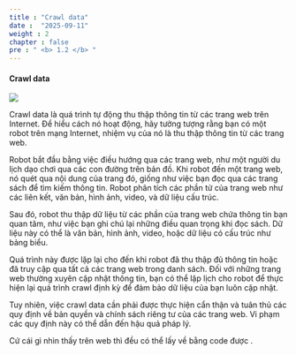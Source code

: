 ```yaml
---
title : "Crawl data"
date :  "2025-09-11" 
weight : 2 
chapter : false
pre : " <b> 1.2 </b> "
---
```


#### Crawl data

![](https://tenten.vn/tin-tuc/wp-content/uploads/2023/06/Crawl-la-gi.png)

Crawl data là quá trình tự động thu thập thông tin từ các trang web trên Internet. Để hiểu cách nó hoạt động, hãy tưởng tượng rằng bạn có một robot trên mạng Internet, nhiệm vụ của nó là thu thập thông tin từ các trang web.

Robot bắt đầu bằng việc điều hướng qua các trang web, như một người du lịch dạo chơi qua các con đường trên bản đồ. Khi robot đến một trang web, nó quét qua nội dung của trang đó, giống như việc bạn đọc qua các trang sách để tìm kiếm thông tin. Robot phân tích các phần tử của trang web như các liên kết, văn bản, hình ảnh, video, và dữ liệu cấu trúc.

Sau đó, robot thu thập dữ liệu từ các phần của trang web chứa thông tin bạn quan tâm, như việc bạn ghi chú lại những điều quan trọng khi đọc sách. Dữ liệu này có thể là văn bản, hình ảnh, video, hoặc dữ liệu có cấu trúc như bảng biểu.

Quá trình này được lặp lại cho đến khi robot đã thu thập đủ thông tin hoặc đã truy cập qua tất cả các trang web trong danh sách. Đối với những trang web thường xuyên cập nhật thông tin, bạn có thể lập lịch cho robot để thực hiện lại quá trình crawl định kỳ để đảm bảo dữ liệu của bạn luôn cập nhật.

Tuy nhiên, việc crawl data cần phải được thực hiện cẩn thận và tuân thủ các quy định về bản quyền và chính sách riêng tư của các trang web. Vi phạm các quy định này có thể dẫn đến hậu quả pháp lý.

Cứ cái gì nhìn thấy trên web thì đều có thể lấy về bằng code được .

